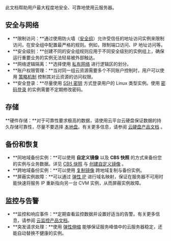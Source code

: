 此文档帮助用户最大程度地安全、可靠地使用云服务器。

## 安全与网络

- **限制访问：**通过使用防火墙（[安全组](/doc/product/213/5221)）允许受信任的地址访问实例来限制访问，在安全组中配置最严格的规则。例如，限制端口访问、IP 地址访问等。
- **安全级别：**创建不同的安全组规则应用于不同安全级别的实例组上，确保运行重要业务的实例无法轻易被外部触达。
- **网络逻辑隔离：**选择使用 [私有网络](/doc/product/213/5227) 进行逻辑区的划分。
- **账户权限管理：**当对同一组云资源需要多个不同账户控制时，用户可以使用 [策略机制](/doc/product/598/10601) 控制其对云资源的访问权限。
- **安全登录：**尽量使用 [SSH 密钥](/doc/product/213/6092) 方式登录用户的 Linux 类型实例。使用 [密码登录](/doc/product/213/6093) 的实例需要不定期修改密码。

## 存储

**硬件存储：**对于可靠性要求极高的数据，请使用云平台云硬盘保证数据的持久存储可靠性，尽量不要选择 [本地盘](/doc/product/213/5798)。有关更多信息，请参阅 [云硬盘产品文档](/doc/product/362) 。


## 备份和恢复

- **同地域备份实例：**可以使用 **自定义镜像** 以及 **CBS 快照** 的方式来备份您的实例与业务数据。详见 [CBS 快照](/doc/product/362/5754) 与 [创建自定义镜像](/doc/product/213/4942) 。
- **跨地域备份实例：**可以使用 [复制镜像](/doc/product/213/4943) 跨地域复制与备份实例。
- **屏蔽实例故障：**可以通过 [弹性 IP](/doc/product/213/5733) 进行域名映射，保证在服务器不可用时能快速将服务 IP 重新指向另一台 CVM 实例，从而屏蔽实例故障。

## 监控与告警
- **监控和响应事件：**定期查看监控数据并设置好适当的告警。有关更多信息，请参阅 [云监控产品文档](/doc/product/248)。
- **突发请求处理：**使用 [弹性伸缩](/doc/product/377) 能够保证服务峰值中的云服务器稳定，还能自动替换不健康的实例。
